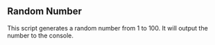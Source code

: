 ## Random Number
This script generates a random number from 1 to 100.  It will output the number to the console.